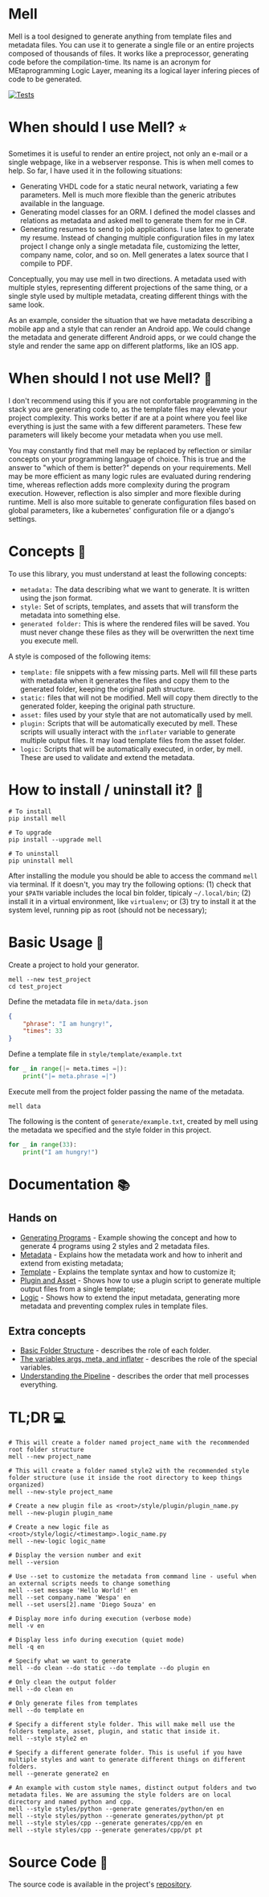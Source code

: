 # Mell

Mell is a tool designed to generate anything from template files and metadata files. You can use it to generate a single file or an entire projects composed of thousands of files. It works like a preprocessor, generating code before the compilation-time. Its name is an acronym for MEtaprogramming Logic Layer, meaning its a logical layer infering pieces of code to be generated.

[![Tests](https://github.com/diegofps/mell/actions/workflows/python-app.yml/badge.svg)](https://github.com/diegofps/mell/actions/workflows/python-app.yml)

# When should I use Mell? <font size="5">⭐</font>

Sometimes it is useful to render an entire project, not only an e-mail or a single webpage, like in a webserver response. This is when mell comes to help. So far, I have used it in the following situations:

* Generating VHDL code for a static neural network, variating a few parameters. Mell is much more flexible than the generic atributes available in the language.
* Generating model classes for an ORM. I defined the model classes and relations as metadata and asked mell to generate them for me in C#.
* Generating resumes to send to job applications. I use latex to generate my resume. Instead of changing multiple configuration files in my latex project I change only a single metadata file, customizing the letter, company name, color, and so on. Mell generates a latex source that I compile to PDF.

Conceptually, you may use mell in two directions. A metadata used with multiple styles, representing different projections of the same thing, or a single style used by multiple metadata, creating different things with the same look. 

As an example, consider the situation that we have metadata describing a mobile app and a style that can render an Android app. We could change the metadata and generate different Android apps, or we could change the style and render the same app on different platforms, like an IOS app.


# When should I not use Mell? <font size="5">🚫</font>

I don't recommend using this if you are not confortable programming in the stack you are generating code to, as the template files may elevate your project complexity. This works better if are at a point where you feel like everything is just the same with a few different parameters. These few parameters will likely become your metadata when you use mell.

You may constantly find that mell may be replaced by reflection or similar concepts on your programming language of choice. This is true and the answer to "which of them is better?" depends on your requirements. Mell may be more efficient as many logic rules are evaluated during rendering time, whereas reflection adds more complexity during the program execution. However, reflection is also simpler and more flexible during runtime. Mell is also more suitable to generate configuration files based on global parameters, like a kubernetes' configuration file or a django's settings.

# Concepts <font size="5">📕</font>

To use this library, you must understand at least the following concepts:

* `metadata:` The data describing what we want to generate. It is written using the json format.
* `style:` Set of scripts, templates, and assets that will transform the metadata into something else.
* `generated folder:` This is where the rendered files will be saved. You must never change these files as they will be overwritten the next time you execute mell. 

A style is composed of the following items:

* `template:` file snippets with a few missing parts. Mell will fill these parts with metadata when it generates the files and copy them to the generated folder, keeping the original path structure.
* `static:` files that will not be modified. Mell will copy them directly to the generated folder, keeping the original path structure.
* `asset:` files used by your style that are not automatically used by mell.
* `plugin:` Scripts that will be automatically executed by mell. These scripts will usually interact with the `inflater` variable to generate multiple output files. It may load template files from the asset folder.
* `logic:` Scripts that will be automatically executed, in order, by mell. These are used to validate and extend the metadata.

# How to install / uninstall it? <font size="5">🚀</font>

```shell
# To install
pip install mell

# To upgrade
pip install --upgrade mell

# To uninstall
pip uninstall mell
```

After installing the module you should be able to access the command `mell` via terminal. If it doesn't, you may try the following options: (1) check that your `$PATH` variable includes the local bin folder, tipicaly `~/.local/bin`; (2) install it in a virtual environment, like `virtualenv`; or (3) try to install it at the system level, running pip as root (should not be necessary);

# Basic Usage <font size="5">🐣</font>

Create a project to hold your generator.

```shell
mell --new test_project
cd test_project
```

Define the metadata file in `meta/data.json`

```json
{
    "phrase": "I am hungry!",
    "times": 33
}
```

Define a template file in `style/template/example.txt`

```python
for _ in range(|= meta.times =|):
    print("|= meta.phrase =|")
```

Execute mell from the project folder passing the name of the metadata.

```shell
mell data
```

The following is the content of `generate/example.txt`, created by mell using the metadata we specified and the style folder in this project.

```python
for _ in range(33):
    print("I am hungry!")
```

# Documentation <font size="5">📚</font>

## Hands on

* [Generating Programs](https://github.com/diegofps/mell/blob/main/docs/hands_on/metadata.md) - Example showing the concept and how to generate 4 programs using 2 styles and 2 metadata files.
* [Metadata](https://github.com/diegofps/mell/blob/main/docs/hands_on/metadata.md) - Explains how the metadata work and how to inherit and extend from existing metadata;
* [Template](https://github.com/diegofps/mell/blob/main/docs/hands_on/template.md) - Explains the template syntax and how to customize it;
* [Plugin and Asset](https://github.com/diegofps/mell/blob/main/docs/hands_on/plugin_and_asset.md) - Shows how to use a plugin script to generate multiple output files from a single template;
* [Logic](https://github.com/diegofps/mell/blob/main/docs/hands_on/logic.md) - Shows how to extend the input metadata, generating more metadata and preventing complex rules in template files.

## Extra concepts

* [Basic Folder Structure](https://github.com/diegofps/mell/blob/main/docs/extra_concepts/folder_structure.md) - describes the role of each folder.
* [The variables args, meta, and inflater](https://github.com/diegofps/mell/blob/main/docs/extra_concepts/variables.md) - describes the role of the special variables.
* [Understanding the Pipeline](https://github.com/diegofps/mell/blob/main/docs/extra_concepts/pipeline.md) - describes the order that mell processes everything.

# TL;DR <font size="5">💻</font>

```shell
# This will create a folder named project_name with the recommended root folder structure
mell --new project_name

# This will create a folder named style2 with the recommended style folder structure (use it inside the root directory to keep things organized)
mell --new-style project_name

# Create a new plugin file as <root>/style/plugin/plugin_name.py
mell --new-plugin plugin_name

# Create a new logic file as <root>/style/logic/<timestamp>.logic_name.py
mell --new-logic logic_name

# Display the version number and exit
mell --version

# Use --set to customize the metadata from command line - useful when an external scripts needs to change something
mell --set message 'Hello World!' en
mell --set company.name 'Wespa' en
mell --set users[2].name 'Diego Souza' en

# Display more info during execution (verbose mode)
mell -v en

# Display less info during execution (quiet mode)
mell -q en

# Specify what we want to generate
mell --do clean --do static --do template --do plugin en

# Only clean the output folder
mell --do clean en

# Only generate files from templates
mell --do template en

# Specify a different style folder. This will make mell use the folders template, asset, plugin, and static that inside it.
mell --style style2 en

# Specify a different generate folder. This is useful if you have multiple styles and want to generate different things on different folders.
mell --generate generate2 en

# An example with custom style names, distinct output folders and two metadata files. We are assuming the style folders are on local directory and named python and cpp.
mell --style styles/python --generate generates/python/en en
mell --style styles/python --generate generates/python/pt pt
mell --style styles/cpp --generate generates/cpp/en en
mell --style styles/cpp --generate generates/cpp/pt pt
```

# Source Code <font size="5">🎼</font>

The source code is available in the project's [repository](https://github.com/diegofps/mell).

